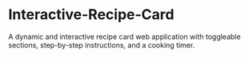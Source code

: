 # Interactive-Recipe-Card
A dynamic and interactive recipe card web application with toggleable sections, step-by-step instructions, and a cooking timer.
